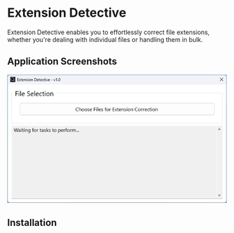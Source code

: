 # Extension Detective

Extension Detective enables you to effortlessly correct file extensions, whether you're dealing with individual files or handling them in bulk.

## Application Screenshots

![Extension Detective logo](https://github.com/Dan-Banfield/Extension-Detective/blob/master/Images/Screenshot01.png?raw=true "Extension Detective logo")

## Installation
